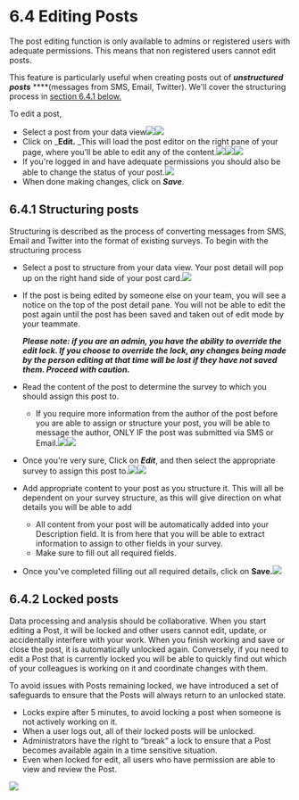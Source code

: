 # 6.4 Editing Posts

The post editing function is only available to admins or registered users with adequate permissions. This means that non registered users cannot edit posts.

This feature is particularly useful when creating posts out of _**unstructured posts**_ ****\(messages from SMS, Email, Twitter\). We'll cover the structuring process in [section 6.4.1 below.](6.4-editing-posts.md#641-structuring-posts)

To edit a post,

* Select a post from your data view![](../.gitbook/assets/date_mode_before_post_selection.png)![](../.gitbook/assets/post_selected_for_viewing.png)
* Click on \_**Edit.** \_This will load the post editor on the right pane of your page, where you’ll be able to edit any of the content.![](../.gitbook/assets/edit_button.png)![](../.gitbook/assets/edit_a_post.png)![](../.gitbook/assets/edit_your_task.png)
* If you're logged in and have adequate permissions you should also be able to change the status of your post.![](../.gitbook/assets/set_edit_post_status.png)
* When done making changes, click on _**Save**_.

## 6.4.1 Structuring posts

Structuring is described as the process of converting messages from SMS, Email and Twitter into the format of existing surveys. To begin with the structuring process

* Select a post to structure from your data view. Your post detail will pop up on the right hand side of your post card.![](../.gitbook/assets/select_post_to_structure.png)
* If the post is being edited by someone else on your team, you will see a notice on the top of the post detail pane. You will not be able to edit the post again until the post has been saved and taken out of edit mode by your teammate.

  _**Please note: if you are an admin, you have the ability to override the edit lock. If you choose to override the lock, any changes being made by the person editing at that time will be lost if they have not saved them. Proceed with caution.**_

* Read the content of the post to determine the survey to which you should assign this post to.
  * If you require more information from the author of the post before you are able to assign or structure your post, you will be able to message the author, ONLY IF the post was submitted via SMS or Email.![](../.gitbook/assets/conversation_with_author.png)![](../.gitbook/assets/send_a_new_message.png)
* Once you're very sure, Click on _**Edit**_, and then select the appropriate survey to assign this post to.![](../.gitbook/assets/click_edit_post_structure.png)![](../.gitbook/assets/select_a_survey_structure.png)
* Add appropriate content to your post as you structure it. This will all be dependent on your survey structure, as this will give direction on what details you will be able to add
  * All content from your post will be automatically added into your Description field. It is from here that you will be able to extract information to assign to other fields in your survey.
  * Make sure to fill out all required fields.
* Once you've completed filling out all required details, click on **Save.**![](../.gitbook/assets/structure_your_survey.png)

## 6.4.2 Locked posts

Data processing and analysis should be collaborative. When you start editing a Post, it will be locked and other users cannot edit, update, or accidentally interfere with your work. When you finish working and save or close the post, it is automatically unlocked again. Conversely, if you need to edit a Post that is currently locked you will be able to quickly find out which of your colleagues is working on it and coordinate changes with them.

To avoid issues with Posts remaining locked, we have introduced a set of safeguards to ensure that the Posts will always return to an unlocked state.

* Locks expire after 5 minutes, to avoid locking a post when someone is not actively working on it.
* When a user logs out, all of their locked posts will be unlocked.
* Administrators have the right to “break” a lock to ensure that a Post becomes available again in a time sensitive situation.
* Even when locked for edit, all users who have permission are able to view and review the Post.

![](https://lh6.googleusercontent.com/OdYpNvi8sb--xsn0j-D2ituEqcuzYV63jfrrbUNP5WIV9bcptNSkVEG58sATa_XuoM_9lNubYNlZI3qDHshZz-rIFveWtSCZP4dLAOCXeFDPa4wR5PSosuMkzpw28iGIjA6mn5Av)

